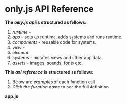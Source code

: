 # only.js API Reference
**The *only.js api* is structured as follows:**
1. *runtime* - 
2. *app* - sets up runtime, adds systems and runs runtime.
3. *components* - reusable code for systems.
4. *view* - 
5. *element*
5. *systems* - mutates views and other app data.
7. *assets* - images, sounds, fonts etc.

**This *api reference* is structured as follows:**
1. Below are *examples* of each function call
2. *Click the function name* to see the full definition

**app.js**
```javascript
```

